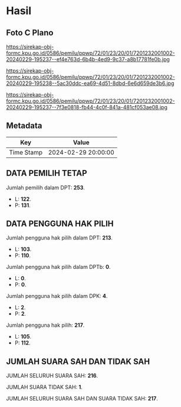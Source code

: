 # Hasil

## Foto C Plano

https://sirekap-obj-formc.kpu.go.id/0586/pemilu/ppwp/72/01/23/20/01/7201232001002-20240229-195237--ef4e763d-6b4b-4ed9-9c37-a8b17781fe0b.jpg

https://sirekap-obj-formc.kpu.go.id/0586/pemilu/ppwp/72/01/23/20/01/7201232001002-20240229-195238--5ac30ddc-ea69-4d51-8dbd-6e6d659de3b6.jpg

https://sirekap-obj-formc.kpu.go.id/0586/pemilu/ppwp/72/01/23/20/01/7201232001002-20240229-195237--7f3e0818-fb44-4c0f-841a-481cf053ae08.jpg


## Metadata

| Key        | Value               |
| ---------- | ------------------- |
| Time Stamp | 2024-02-29 20:00:00 |


## DATA PEMILIH TETAP

Jumlah pemilih dalam DPT: **253**.
 * L: **122**.
 * P: **131**.

## DATA PENGGUNA HAK PILIH

Jumlah pengguna hak pilih dalam DPT: **213**.
 * L: **103**.
 * P: **110**.

Jumlah pengguna hak pilih dalam DPTb: **0**.
 * L: **0**.
 * P: **0**.

Jumlah pengguna hak pilih dalam DPK: **4**.
 * L: **2**.
 * P: **2**.

Jumlah pengguna hak pilih: **217**.
 * L: **105**.
 * P: **112**.

## JUMLAH SUARA SAH DAN TIDAK SAH

JUMLAH SELURUH SUARA SAH: **216**.

JUMLAH SUARA TIDAK SAH: **1**.

JUMLAH SELURUH SUARA SAH DAN SUARA TIDAK SAH: **217**.


